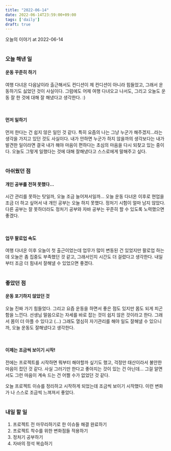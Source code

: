 ```yaml
---
title: "2022-06-14"
date: 2022-06-14T23:59:00+09:00
tags: ['daily']
draft: true
---
```

오늘의 이야기 at 2022-06-14
<!--more--> 

#
### 오늘 해낸 일
#### 운동 꾸준히 하기
여행 다녀온 다음날이라 출근해서도 컨디션이 제 컨디션이 아니라 힘들었고, 그래서 운동하기도 싫었던 것이 사실이다. 
그럼에도 어제 여행 다녀오고 나서도, 그리고 오늘도 운동 잘 한 것에 대해 잘 해냈다고 생각한다. :)

<br/>

#### 먼저 일하기
먼저 한다는 건 쉽지 않은 일인 것 같다. 
특히 요즘의 나는 그냥 누군가 해주겠지...라는 생각을 가지고 있던 것도 사실이다. 
내가 안하면 누군가 하지 않을까의 생각보다는 내가 발견한 일이라면 결국 내가 해야 마음이 편하다는 초심의 마음을 다시 되찾고 있는 중이다. 
오늘도 그렇게 일했다는 것에 대해 잘해냈다고 스스로에게 말해주고 싶다.


#
### 아쉬웠던 점
#### 개인 공부를 전혀 못했다...
시간 관리를 못하는 탓일까, 오늘 조금 늘어져서일까... 오늘 운동 다녀온 이후로 현업을 조금 더 하고 싶어서 내 개인 공부는 오늘 하지 못했다. 
정처기 시험이 얼마 남지 않았다. 
다른 공부는 잘 못하더라도 정처기 공부와 자바 공부는 꾸준히 할 수 있도록 노력했으면 좋겠다.

<br/>

#### 업무 팔로업 속도
여행 다녀온 이후 오늘이 첫 출근이었는데 업무가 많이 변동된 건 있었지만 팔로업 하는데 오늘은 좀 집중도 부족했던 것 같고, 그래서인지 시간도 더 걸렸다고 생각한다. 
내일부터 조금 더 힘내서 잘해낼 수 있었으면 좋겠다.


#
### 좋았던 점
#### 운동 포기하지 않았던 것
오늘 진짜 가기 힘들었다. 
그리고 요즘 운동을 하면서 좋은 점도 있지만 몸도 되게 피곤함을 느낀다. 
선생님 말씀으로는 자세를 바로 잡는 것이 쉽지 않은 것이라고 한다. 
그래서 몸이 더 아플 수 있다고 (...) 
그래도 열심히 자기관리를 해야 일도 잘해낼 수 있으니까, 오늘 운동도 잘해냈다고 생각한다.

<br/>

#### 이제는 조금씩 보이기 시작!
전에는 프로젝트를 시작하면 뭐부터 해야할까 싶기도 했고, 걱정만 태산이라서 불안한 마음이 컸던 것 같다. 
사실 그러기만 한다고 좋아지는 것이 있는 건 아닌데... 
그걸 알면서도 그런 마음이 계속 드는 건 어쩔 수가 없었던 것 같다. 

오늘 프로젝트 이슈를 정리하고 시작하게 되었는데 조금씩 보이기 시작했다. 
이런 변화가 나 스스로 조금씩 느껴져서 좋았다.


#
### 내일 할 일
1. 프로젝트 전 마무리하기로 한 이슈들 해결 완료하기
2. 프로젝트 착수를 위한 변화점들 적용하기
3. 정처기 공부하기
4. 자바의 정석 복습하기